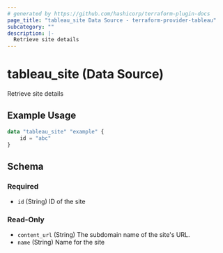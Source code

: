 ```yaml
---
# generated by https://github.com/hashicorp/terraform-plugin-docs
page_title: "tableau_site Data Source - terraform-provider-tableau"
subcategory: ""
description: |-
  Retrieve site details
---
```


# tableau_site (Data Source)

Retrieve site details

## Example Usage

```terraform
data "tableau_site" "example" {
    id = "abc"
}
```

<!-- schema generated by tfplugindocs -->
## Schema

### Required

- `id` (String) ID of the site

### Read-Only

- `content_url` (String) The subdomain name of the site's URL.
- `name` (String) Name for the site
